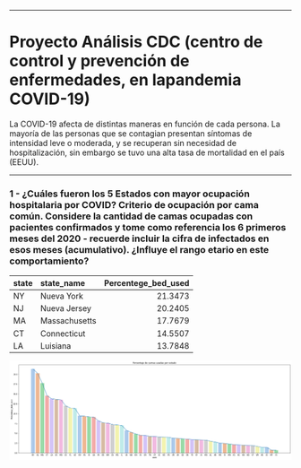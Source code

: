 _____
# Proyecto Análisis CDC (centro de control y prevención de enfermedades, en lapandemia COVID-19)

La COVID-19 afecta de distintas maneras en función de cada persona. La mayoría de las personas que se contagian presentan síntomas de intensidad leve o moderada, y se recuperan sin necesidad de hospitalización, sin embargo se tuvo una alta tasa de mortalidad en el país (EEUU).

_____
### 1 - ¿Cuáles fueron los 5 Estados con mayor ocupación hospitalaria por COVID? Criterio de ocupación por cama común. Considere la cantidad de camas ocupadas con pacientes confirmados y tome como referencia los 6 primeros meses del 2020 - recuerde incluir la cifra de infectados en esos meses (acumulativo). ¿Influye el rango etario en este comportamiento?

| state   | state_name       |   Percentege_bed_used |
|:--------|:-----------------|----------------------:|
| NY      | Nueva York   |               21.3473 |
| NJ      | Nueva Jersey |               20.2405 |
| MA      | Massachusetts    |               17.7679 |
| CT      | Connecticut      |               14.5507 |
| LA      | Luisiana     |               13.7848 |

![src\img01.png](src\img01.png)
